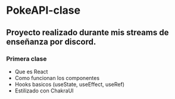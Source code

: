 # PokeAPI-clase

## Proyecto realizado durante mis streams de enseñanza por discord.

### Primera clase
- Que es React
- Como funcionan los componentes
- Hooks basicos (useState, useEffect, useRef)
- Estilizado con ChakraUI
